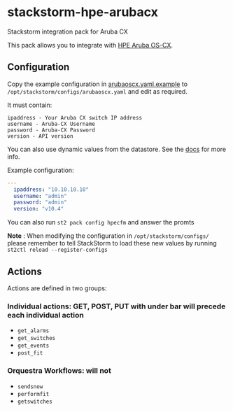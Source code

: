 # stackstorm-hpe-arubacx
Stackstorm integration pack for Aruba CX

This pack allows you to integrate with
[HPE Aruba OS-CX](https://www.arubanetworks.com/resources/hewlett-packard-enterprise/).

## Configuration
Copy the example configuration in [arubaoscx.yaml.example](./arubaoscx.yaml.example) to
`/opt/stackstorm/configs/arubaoscx.yaml` and edit as required.

It must contain:

```
ipaddress - Your Aruba CX switch IP address
username - Aruba-CX Username
password - Aruba-CX Password
version - API version
```

You can also use dynamic values from the datastore. See the
[docs](https://docs.stackstorm.com/reference/pack_configs.html) for more info.

Example configuration:

```yaml
---
  ipaddress: "10.10.10.10"
  username: "admin"
  password: "admin"
  version: "v10.4"
```
You can also run `st2 pack config hpecfm` and answer the promts

**Note** : When modifying the configuration in `/opt/stackstorm/configs/` please
           remember to tell StackStorm to load these new values by running
           `st2ctl reload --register-configs`


## Actions

Actions are defined in two groups:

### Individual actions: GET, POST, PUT with under bar will precede each individual action
* ``get_alarms``
* ``get_switches``
* ``get_events``
* ``post_fit``

### Orquestra Workflows: will not
* ``sendsnow``
* ``performfit``
* ``getswitches``
